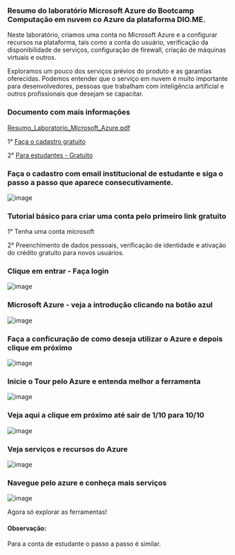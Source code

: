 ### Resumo do laboratório Microsoft Azure do Bootcamp Computação em nuvem co Azure da plataforma DIO.ME.

Neste laboratório, criamos uma conta no Microsoft Azure e a configurar recursos na plataforma, tais como a conta do usuário, verificação da disponibilidade de serviços, configuração de firewall, criação de máquinas virtuais e outros.

Exploramos um pouco dos serviços prévios do produto e as garantias oferecidas. Podemos entender que o serviço em nuvem é muito importante para desenvolvedores, pessoas que trabalham com inteligência artificial e outros profissionais que desejam se capacitar.


### Documento com mais informações

[Resumo_Laboratorio_Microsoft_Azure.pdf](https://github.com/user-attachments/files/20559348/Resumo_Laboratorio_Microsoft_Azure.pdf)


1° [Faça o cadastro gratuito](https://signup.azure.com/signup?offer=ms-azr-0044p&appId=102&ref=&redirectURL=https:%2F%2Fazure.microsoft.com%2Fget-started%2Fwelcome-to-azure%3Fsrc%3Dacom_free&l=pt-br)

2° [Para estudantes - Gratuito](https://azure.microsoft.com/en-us/free/students)


### Faça o cadastro com email institucional de estudante e siga o passo a passo que aparece consecutivamente.


![image](https://github.com/user-attachments/assets/f02ada95-343c-4665-ae3c-80c5c8c1142e)

### Tutorial básico para criar uma conta pelo primeiro link gratuito
1° Tenha uma conta microsoft 

2° Preenchimento de dados pessoais, verificação de identidade e ativação do crédito gratuito para novos usuários. 

### Clique em entrar - Faça login 


![image](https://github.com/user-attachments/assets/d11a544f-f5ce-4d19-a9d8-f08065e2a370)

### Microsoft Azure - veja a introdução clicando na botão azul 


![image](https://github.com/user-attachments/assets/fa602d09-36d8-4652-8b41-fb853a134788)


### Faça a conficuração de como deseja utilizar o Azure e depois clique em próximo


![image](https://github.com/user-attachments/assets/3280188e-b4b9-402f-867c-bb18efeeed12)


### Inicie o Tour pelo Azure e entenda melhor a ferramenta


![image](https://github.com/user-attachments/assets/c8efff59-ac6c-4590-9361-047ea925b44c)


### Veja aqui a clique em próximo até sair de 1/10 para 10/10


![image](https://github.com/user-attachments/assets/841ba500-4b92-4f4f-8f73-f732a63faab3)


### Veja serviços e recursos do Azure


![image](https://github.com/user-attachments/assets/73536dc3-3dfe-4203-b623-cd6c3e5d5f81)


### Navegue pelo azure e conheça mais serviços 


![image](https://github.com/user-attachments/assets/cb6dc0c3-3835-4fcf-b466-6785af9b3e14)

Agora só explorar as ferramentas!


#### Observação:
Para a conta de estudante o passo a passo é similar.


